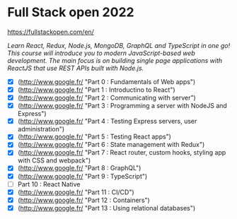 
# Full Stack open 2022 #


https://fullstackopen.com/en/

*Learn React, Redux, Node.js, MongoDB, GraphQL and TypeScript in one go! 
This course will introduce you to modern JavaScript-based web development. 
The main focus is on building single page applications with ReactJS that use REST APIs built with Node.js.*

- [x] (http://www.google.fr/ "Part 0 : Fundamentals of Web apps")
- [x] (http://www.google.fr/ "Part 1 : Introductino to React")
- [x] (http://www.google.fr/ "Part 2 : Communicating with server")
- [x] (http://www.google.fr/ "Part 3 : Programming a server with NodeJS and Express")
- [x] (http://www.google.fr/ "Part 4 : Testing Express servers, user administration")
- [x] (http://www.google.fr/ "Part 5 : Testing React apps")
- [x] (http://www.google.fr/ "Part 6 : State management with Redux")
- [x] (http://www.google.fr/ "Part 7 : React router, custom hooks, styling app with CSS and webpack")
- [x] (http://www.google.fr/ "Part 8 : GraphQL")
- [x] (http://www.google.fr/ "Part 9 : TypeScript")
- [ ] Part 10 : React Native
- [x] (http://www.google.fr/ "Part 11 : CI/CD")
- [x] (http://www.google.fr/ "Part 12 : Containers")
- [x] (http://www.google.fr/ "Part 13 : Using relational databases")
